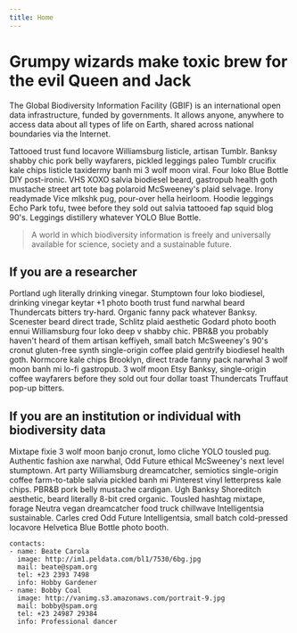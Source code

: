 ```yaml
---
title: Home
---
```


# Grumpy wizards make toxic brew for the evil Queen and Jack

The Global Biodiversity Information Facility (GBIF) is an international open data infrastructure, funded by governments. It allows anyone, anywhere to access data about all types of life on Earth, shared across national boundaries via the Internet.


Tattooed trust fund locavore Williamsburg listicle, artisan Tumblr. Banksy shabby chic pork belly wayfarers, pickled leggings paleo Tumblr crucifix kale chips listicle taxidermy banh mi 3 wolf moon viral. Four loko Blue Bottle DIY post-ironic. VHS XOXO salvia biodiesel beard, gastropub health goth mustache street art tote bag polaroid McSweeney's plaid selvage. Irony readymade Vice mlkshk pug, pour-over hella heirloom. Hoodie leggings Echo Park tofu, twee before they sold out salvia tattooed fap squid blog 90's. Leggings distillery whatever YOLO Blue Bottle.

> A world in which biodiversity information is freely and universally available for science, society and a sustainable future.

## If you are a researcher

Portland ugh literally drinking vinegar. Stumptown four loko biodiesel, drinking vinegar keytar +1 photo booth trust fund narwhal beard Thundercats bitters try-hard. Organic fanny pack whatever Banksy. Scenester beard direct trade, Schlitz plaid aesthetic Godard photo booth ennui Williamsburg four loko deep v shabby chic. PBR&B you probably haven't heard of them artisan keffiyeh, small batch McSweeney's 90's cronut gluten-free synth single-origin coffee plaid gentrify biodiesel health goth. Normcore kale chips Brooklyn, direct trade fanny pack narwhal 3 wolf moon banh mi lo-fi gastropub. 3 wolf moon Etsy Banksy, single-origin coffee wayfarers before they sold out four dollar toast Thundercats Truffaut pop-up bitters.

## If you are an institution or individual with biodiversity data

Mixtape fixie 3 wolf moon banjo cronut, lomo cliche YOLO tousled pug. Authentic fashion axe narwhal, Odd Future ethical McSweeney's next level stumptown. Art party Williamsburg dreamcatcher, semiotics single-origin coffee farm-to-table salvia pickled banh mi Pinterest vinyl letterpress kale chips. PBR&B pork belly mustache cardigan. Ugh Banksy Shoreditch aesthetic, beard literally 8-bit cred organic. Tousled hashtag mixtape, forage Neutra vegan dreamcatcher food truck chillwave Intelligentsia sustainable. Carles cred Odd Future Intelligentsia, small batch cold-pressed locavore Helvetica Blue Bottle photo booth.

```gbif
contacts:
- name: Beate Carola
  image: http://im1.peldata.com/bl1/7530/6bg.jpg
  mail: beate@spam.org
  tel: +23 2393 7498
  info: Hobby Gardener
- name: Bobby Coal
  image: http://vanimg.s3.amazonaws.com/portrait-9.jpg
  mail: bobby@spam.org
  tel: +23 24987 29384
  info: Professional dancer
```
